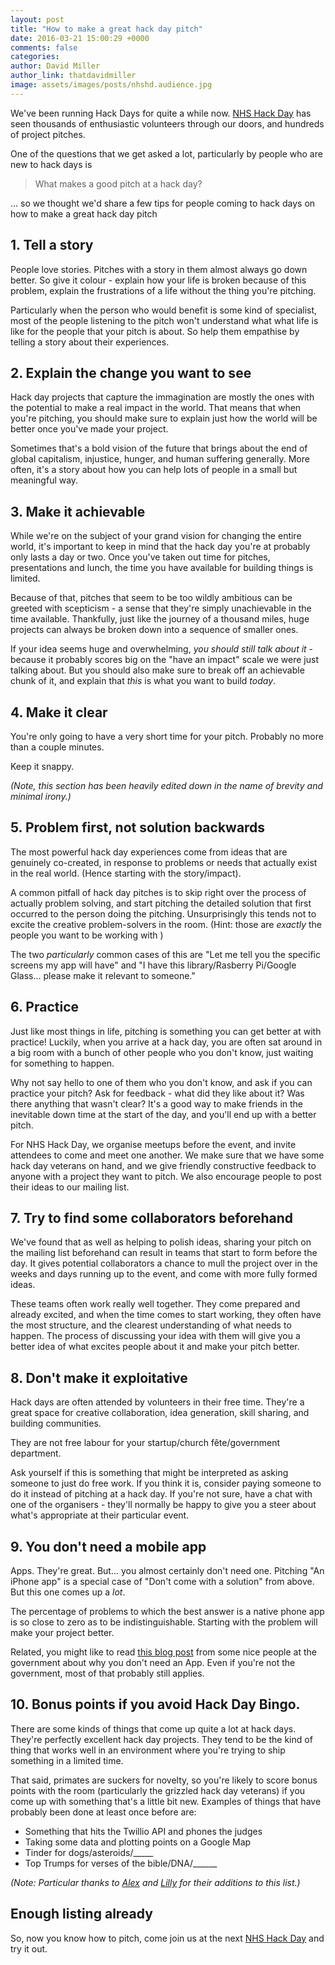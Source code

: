 ```yaml
---
layout: post
title: "How to make a great hack day pitch"
date: 2016-03-21 15:00:29 +0000
comments: false
categories:
author: David Miller
author_link: thatdavidmiller
image: assets/images/posts/nhshd.audience.jpg
---
```

We've been running Hack Days for quite a while now. [NHS Hack Day](http://nhshackday.com) has
seen thousands of enthusiastic volunteers through our doors, and hundreds of project pitches.

One of the questions that we get asked a lot, particularly by people who are new to hack days
is

<blockquote class="custom-quote"><p><i class="fa fa-quote-left"></i>
What makes a good pitch at a hack day?
</p></blockquote>

... so we thought we'd share a few tips for people coming to hack days on how to make a great
hack day pitch

## 1. Tell a story

People love stories. Pitches with a story in them almost always go down better. So give it
colour - explain how your life is broken because of this problem, explain the frustrations
of a life without the thing you're pitching.

Particularly when the person who would benefit is some kind of specialist, most of the people
listening to the pitch won't understand what what life is like for the people that your pitch
is about. So help them empathise by telling a story about their experiences.

## 2. Explain the change you want to see

Hack day projects that capture the immagination are mostly the ones with the potential to make
a real impact in the world. That means that when you're pitching, you should make sure to explain
just how the world will be better once you've made your project.

Sometimes that's a bold vision of the future that brings about the end of global capitalism,
injustice, hunger, and human suffering generally. More often, it's a story about how you can
help lots of people in a small but meaningful way.

## 3. Make it achievable

While we're on the subject of your grand vision for changing the entire world, it's important
to keep in mind that the hack day you're at probably only lasts a day or two. Once you've taken
out time for pitches, presentations and lunch, the time you have available for building things is
limited.

Because of that, pitches that seem to be too wildly ambitious can be greeted with scepticism -
a sense that they're simply unachievable in the time available. Thankfully, just like the
journey of a thousand miles, huge projects can always be broken down into a sequence of smaller
ones.

If your idea seems huge and overwhelming, _you should still talk about it_ - because it probably
scores big on the "have an impact" scale we were just talking about. But you should also make
sure to break off an achievable chunk of it, and explain that _this_ is what you want to build
_today_.

## 4. Make it clear

You're only going to have a very short time for your pitch. Probably no more than a couple minutes.

Keep it snappy.

_(Note, this section has been heavily edited down in the name of brevity and minimal irony.)_

## 5. Problem first, not solution backwards

The most powerful hack day experiences come from ideas that are genuinely co-created, in response
to problems or needs that actually exist in the real world. (Hence starting with the story/impact).

A common pitfall of hack day pitches is to skip right over the process of actually problem solving,
and start pitching the detailed solution that first occurred to the person doing the pitching.
Unsurprisingly this tends not to excite the creative problem-solvers in the room. (Hint: those are
_exactly_ the people you want to be working with )

The two _particularly_ common cases of this are "Let me tell you the specific screens my
app will have" and "I have this library/Rasberry Pi/Google Glass... please make it relevant to
someone."

## 6. Practice

Just like most things in life, pitching is something you can get better at with practice!
Luckily, when you arrive at a hack day, you are often sat around in a big room with a bunch
of other people who you don't know, just waiting for something to happen.

Why not say hello to one of them who you don't know, and ask if you can practice your pitch?
Ask for feedback - what did they like about it? Was there anything that wasn't clear? It's a
good way to make friends in the inevitable down time at the start of the day, and you'll end
up with a better pitch.

For NHS Hack Day, we organise meetups before the event, and invite attendees to come and meet
one another. We make sure that we have some hack day veterans on hand, and we give friendly
constructive feedback to anyone with a project they want to pitch. We also encourage people
to post their ideas to our mailing list.

## 7. Try to find some collaborators beforehand

We've found that as well as helping to polish ideas, sharing your pitch
on the mailing list beforehand can result in teams that start to form before the day. It
gives potential collaborators a chance to mull the project over in the weeks and days running
up to the event, and come with more fully formed ideas.

These teams often work really well together. They come prepared and already excited, and
when the time comes to start working, they often have the most structure, and the clearest
understanding of what needs to happen. The process of discussing your idea with them will give
you a better idea of what excites people about it and make your pitch better.

## 8. Don't make it exploitative

Hack days are often attended by volunteers in their free time. They're a great space for
creative collaboration, idea generation, skill sharing, and building communities.

They are not free labour for your startup/church f&ecirc;te/government department.

Ask yourself if this is something that might be interpreted as asking someone to just do
free work. If you think it is, consider paying someone to do it instead of pitching at a hack
day. If you're not sure, have a chat with one of the organisers - they'll normally be happy
to give you a steer about what's appropriate at their particular event.

## 9. You don't need a mobile app

Apps. They're great. But... you almost certainly don't need one. Pitching "An iPhone app"
is a special case of "Don't come with a solution" from above. But this one comes up a _lot_.

The percentage of problems to which the best answer is a native phone app is so close to
zero as to be indistinguishable. Starting with the problem will make your project better.


Related, you might like to read
[this blog post](https://gds.blog.gov.uk/2013/03/12/were-not-appy-not-appy-at-all/) from
some nice people at the government about why you don't need an App. Even if you're not the
government, most of that probably still applies.

## 10. Bonus points if you avoid Hack Day Bingo.

There are some kinds of things that come up quite a lot at hack days. They're perfectly
excellent hack day projects. They tend to be the kind of thing that works well in an environment
where you're trying to ship something in a limited time.

That said, primates are suckers for novelty, so you're likely to score bonus points with the room
(particularly the grizzled hack day veterans) if you come up with something that's a little bit new.
Examples of things that have probably been done at least once before are:

* Something that hits the Twillio API and phones the judges
* Taking some data and plotting points on a Google Map
* Tinder for dogs/asteroids/_____
* Top Trumps for verses of the bible/DNA/______

_(Note: Particular thanks to [Alex](https://twitter.com/blangry) and
 [Lilly](https://twitter.com/lily_dart) for their additions to this list.)_

## Enough listing already

So, now you know how to pitch, come join us at the next [NHS Hack Day](http://nhshackday.com) and
try it out.
